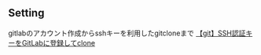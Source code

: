 # 


## Setting
gitlabのアカウント作成からsshキーを利用したgitcloneまで
[【git】SSH認証キーをGitLabに登録してclone](https://qiita.com/kazumakishimoto/items/1f0cf4207dad2801887a)